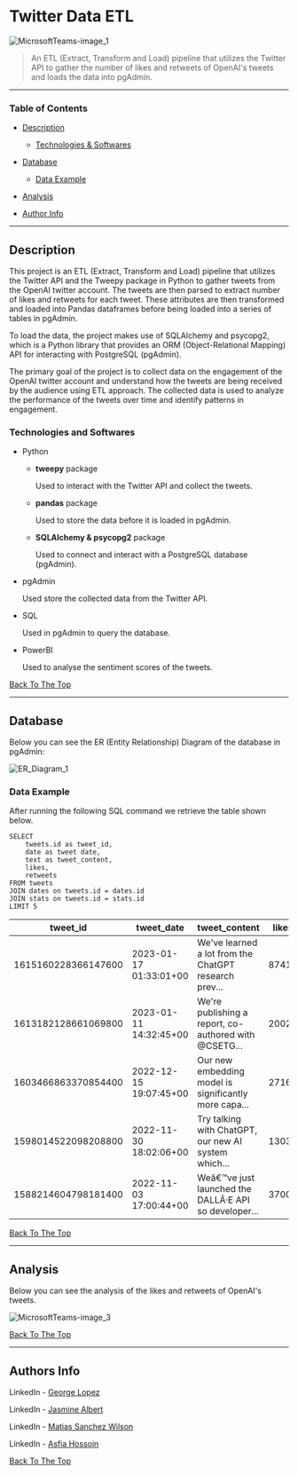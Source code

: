 # Twitter Data ETL

![MicrosoftTeams-image_1](https://user-images.githubusercontent.com/71076769/212990225-eeec3993-703b-4c33-ac82-797cb7449089.png)

> An ETL (Extract, Transform and Load) pipeline that utilizes the Twitter API to gather the number of likes and retweets of OpenAI's tweets and loads the data into pgAdmin.

---

### Table of Contents

- [Description](#description)
    
    -  [Technologies & Softwares](#technologies)
- [Database](#database)

    -  [Data Example](#data-example) 
    
- [Analysis](#analysis)

- [Author Info](#author-info)

---

## Description

This project is an ETL (Extract, Transform and Load) pipeline that utilizes the Twitter API and the Tweepy package in Python to gather tweets from the OpenAI twitter account. The tweets are then parsed to extract 
number of likes and retweets for each tweet. These attributes are then transformed and loaded into Pandas dataframes before being loaded into a series of tables in pgAdmin. 

To load the data, the project makes use of SQLAlchemy and psycopg2, which is a Python library that provides an ORM (Object-Relational Mapping) API for interacting with PostgreSQL (pgAdmin). 

The primary goal of the project is to collect data on the engagement of the OpenAI twitter account and understand how the tweets are being received by the audience using ETL approach. The collected data is used to analyze the performance of the tweets over time and identify patterns in engagement. 

### Technologies and Softwares

- Python
    - **tweepy** package
    
        Used to interact with the Twitter API and collect the tweets.
    - **pandas** package

        Used to store the data before it is loaded in pgAdmin.
    - **SQLAlchemy & psycopg2** package

        Used to connect and interact with a PostgreSQL database (pgAdmin).

- pgAdmin
    
    Used store the collected data from the Twitter API.

- SQL

    Used in pgAdmin to query the database.
    
- PowerBI
    
    Used to analyse the sentiment scores of the tweets.

[Back To The Top](#twitter-data-etl)

---

## Database

Below you can see the ER (Entity Relationship) Diagram of the database in pgAdmin:

![ER_Diagram_1](https://user-images.githubusercontent.com/71076769/212990124-84934041-2af0-4608-9f78-6f57c71d1cb5.png)


### Data Example

After running the following SQL command we retrieve the table shown below.

```
SELECT  
    tweets.id as tweet_id,
    date as tweet date,
    text as tweet_content,
    likes,
    retweets
FROM tweets
JOIN dates on tweets.id = dates.id
JOIN stats on tweets.id = stats.id
LIMIT 5
```

tweet_id | tweet_date | tweet_content | likes | retweets 
--- | --- | --- | --- |--- 
1615160228366147600 | 2023-01-17 01:33:01+00 | We've learned a lot from the ChatGPT research prev...|8741 | 1371 
1613182128661069800 | 2023-01-11 14:32:45+00 | We're publishing a report, co-authored with @CSETG... | 2002| 472 
1603466863370854400 | 2022-12-15 19:07:45+00 | Our new embedding model is significantly more capa... | 2716| 473
1598014522098208800 | 2022-11-30 18:02:06+00 | Try talking with ChatGPT, our new AI system which... | 13031| 3421
1588214604798181400 | 2022-11-03 17:00:44+00 | Weâ€™ve just launched the DALLÂ·E API so developer... | 3700| 717 

[Back To The Top](#twitter-data-etl)

---

## Analysis

Below you can see the analysis of the likes and retweets of OpenAI's tweets.

![MicrosoftTeams-image_3](https://user-images.githubusercontent.com/71076769/214066775-1a2945f8-f20e-426a-8d4c-b3d603f71258.png)


[Back To The Top](#twitter-data-etl)

---

## Authors Info

LinkedIn - [George Lopez](https://www.linkedin.com/in/george-benjamin-lopez/)

LinkedIn - [Jasmine Albert](https://www.linkedin.com/in/jasmine-albert-99029b207/)

LinkedIn - [Matias Sanchez Wilson](https://www.linkedin.com/in/matiassanchezwilson/)

LinkedIn - [Asfia Hossoin](https://www.linkedin.com/in/asfia-hossoin-9521b6243/)


[Back To The Top](#twitter-data-etl)
